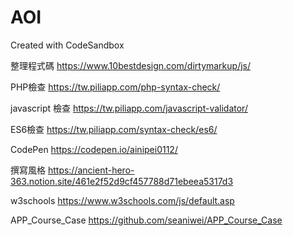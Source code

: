 # AOI
Created with CodeSandbox

整理程式碼
https://www.10bestdesign.com/dirtymarkup/js/

PHP檢查
https://tw.piliapp.com/php-syntax-check/

javascript 檢查
https://tw.piliapp.com/javascript-validator/

ES6檢查
https://tw.piliapp.com/syntax-check/es6/

CodePen
https://codepen.io/ainipei0112/

撰寫風格
https://ancient-hero-363.notion.site/461e2f52d9cf457788d71ebeea5317d3

w3schools
https://www.w3schools.com/js/default.asp

APP_Course_Case
https://github.com/seaniwei/APP_Course_Case
